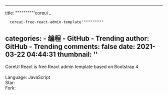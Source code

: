 
---
title: """""""""'coreui _

      coreui-free-react-admin-template'"""""""""
categories: 
    - 编程
    - GitHub - Trending
author: GitHub - Trending
comments: false
date: 2021-03-22 04:44:31
thumbnail: ''
---

<div>   
CoreUI React is free React admin template based on Bootstrap 4 
    <br>
                            <br>Language: JavaScript
                            <br>Star: 
                            <br>Fork:   
</div>
            